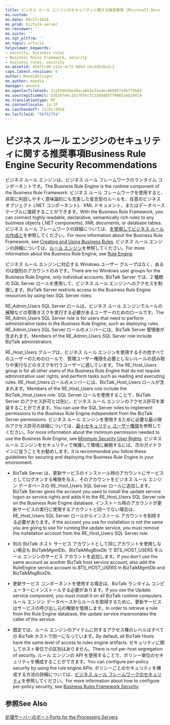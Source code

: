 ```yaml
---
title: ビジネス ルール エンジンのセキュリティに関する推奨事項 |Microsoft Docs
ms.custom: ''
ms.date: 09/27/2018
ms.prod: biztalk-server
ms.reviewer: ''
ms.suite: ''
ms.tgt_pltfrm: ''
ms.topic: article
helpviewer_keywords:
- security, business rules
- Business Rules Framework, security
- business rules, security
ms.assetid: d5df1cd0-112a-4c72-b95d-cbcd1bc6a2c3
caps.latest.revision: 8
author: MandiOhlinger
ms.author: mandia
manager: anneta
ms.openlocfilehash: 2ca5506d8ed9acab63e32a4ec86b057a4b775b63
ms.sourcegitcommit: 53b16fe6c1b1707ecf233dbd05f780653eb19419
ms.translationtype: MT
ms.contentlocale: ja-JP
ms.lasthandoff: 11/01/2018
ms.locfileid: "50752754"
---
```

# <a name="business-rule-engine-security-recommendations"></a><span data-ttu-id="c365b-102">ビジネス ルール エンジンのセキュリティに関する推奨事項</span><span class="sxs-lookup"><span data-stu-id="c365b-102">Business Rule Engine Security Recommendations</span></span>
<span data-ttu-id="c365b-103">ビジネス ルール エンジンは、ビジネス ルール フレームワークのランタイム コンポーネントです。</span><span class="sxs-lookup"><span data-stu-id="c365b-103">The Business Rule Engine is the runtime component of the Business Rule Framework.</span></span> <span data-ttu-id="c365b-104">ビジネス ルール フレームワークを使用すると、非常に判読しやすく意味論的にも充実した宣言型のルールを、任意のビジネス オブジェクト (.NET コンポーネント)、XML ドキュメント、またはデータベース テーブルに接続することができます。</span><span class="sxs-lookup"><span data-stu-id="c365b-104">With the Business Rule Framework, you can connect highly readable, declarative, semantically rich rules to any business objects (.NET components), XML documents, or database tables.</span></span> <span data-ttu-id="c365b-105">ビジネス ルール フレームワークの詳細については、[を使用してビジネス ルールの作成と](../core/creating-and-using-business-rules.md)を参照してください。</span><span class="sxs-lookup"><span data-stu-id="c365b-105">For more information about the Business Rule Framework, see [Creating and Using Business Rules](../core/creating-and-using-business-rules.md).</span></span> <span data-ttu-id="c365b-106">ビジネス ルール エンジンの詳細については、[ルール エンジン](../core/rule-engine.md)を参照してください。</span><span class="sxs-lookup"><span data-stu-id="c365b-106">For more information about the Business Rule Engine, see [Rule Engine](../core/rule-engine.md).</span></span>  
  
 <span data-ttu-id="c365b-107">ビジネス ルール エンジンに対応する Windows ユーザー グループはなく、あるのは個別のアカウントのみです。</span><span class="sxs-lookup"><span data-stu-id="c365b-107">There are no Windows user groups for the Business Rule Engine, only individual accounts.</span></span> <span data-ttu-id="c365b-108">BizTalk Server では、2 種類の SQL Server ロールを使用して、ビジネス ルール エンジンへのアクセスを制限します。</span><span class="sxs-lookup"><span data-stu-id="c365b-108">BizTalk Server restricts access to the Business Rule Engine resources by using two SQL Server roles:</span></span>  
  
 <span data-ttu-id="c365b-109">RE_Admin_Users SQL Server ロールは、ビジネス ルール エンジンでルールの展開などの管理タスクを実行する必要があるユーザーのためのロールです。</span><span class="sxs-lookup"><span data-stu-id="c365b-109">The RE_Admin_Users SQL Server role is for users that need to perform administrative tasks in the Business Rule Engine, such as deploying rules.</span></span> <span data-ttu-id="c365b-110">RE_Admin_Users SQL Server ロールのメンバーには、BizTalk Server 管理者が含まれます。</span><span class="sxs-lookup"><span data-stu-id="c365b-110">Members of the RE_Admin_Users SQL Server role include BizTalk administrators.</span></span>  
  
 <span data-ttu-id="c365b-111">RE_Host_Users グループは、ビジネス ルール エンジンを使用するその他すべてのユーザーのためのロールで、管理ユーザー権限を必要としないルールの読み取りや実行などのタスクを行うユーザーに適しています。</span><span class="sxs-lookup"><span data-stu-id="c365b-111">The RE_Host_Users group is for all other users of the Business Rule Engine that do not require administrative user rights, and perform tasks such as reading and executing rules.</span></span> <span data-ttu-id="c365b-112">RE_Host_Users ロールのメンバーには、BizTalk_Host_Users ロールが含まれます。</span><span class="sxs-lookup"><span data-stu-id="c365b-112">Members of the RE_Host_Users role include the BizTalk_Host_Users role.</span></span> <span data-ttu-id="c365b-113">SQL Server ロールを使用することで、BizTalk Server のアクセス許可とは別に、ビジネス ルール エンジンのアクセス許可を実装することができます。</span><span class="sxs-lookup"><span data-stu-id="c365b-113">You can use the SQL Server roles to implement permissions to the Business Rule Engine independent from the BizTalk Server permissions.</span></span> <span data-ttu-id="c365b-114">ビジネス ルール エンジンを使用するために必要な最小限のアクセス許可の詳細については、[最小セキュリティ ユーザー権限](../core/minimum-security-user-rights.md)を参照してください。</span><span class="sxs-lookup"><span data-stu-id="c365b-114">For more information about the minimum permission needed to use the Business Rule Engine, see [Minimum Security User Rights](../core/minimum-security-user-rights.md).</span></span> <span data-ttu-id="c365b-115">ビジネス ルール エンジンをセキュリティで保護して環境に展開するには、次のガイドラインに従うことをお勧めします。</span><span class="sxs-lookup"><span data-stu-id="c365b-115">It is recommended you follow these guidelines for securing and deploying the Business Rule Engine in your environment.</span></span>  
  
-   <span data-ttu-id="c365b-116">BizTalk Server は、更新サービスのインストール時のアカウントにサービスとしてログオンする権限を与え、そのアカウントをビジネス ルール エンジン データベースの RE_Host_Users SQL Server ロールに追加します。</span><span class="sxs-lookup"><span data-stu-id="c365b-116">BizTalk Server gives the account you used to install the update service logon as service rights and adds it to the RE_Host_Users SQL Server role on the Business Rule Engine database.</span></span> <span data-ttu-id="c365b-117">インストール時のアカウントが更新サービスの実行に使用するアカウントと同一でない場合は、RE_Host_Users SQL Server ロールからインストール アカウントを削除する必要があります。</span><span class="sxs-lookup"><span data-stu-id="c365b-117">If the account you use for installation is not the same you are going to use for running the update service, you must remove the installation account from the RE_Host_Users SQL Server role.</span></span>  

-   <span data-ttu-id="c365b-118">別の BizTalk ホスト サービス アカウントとして同じアカウントを使用しない場合も BizTalkMgmtDb、BizTalkMsgBoxDb で BTS_HOST_USERS をルール エンジンのサービス アカウントを追加します。</span><span class="sxs-lookup"><span data-stu-id="c365b-118">If you don't use the same account as another BizTalk host service account, also add the RuleEngine service account to BTS_HOST_USERS in BizTalkMgmtDb and BizTalkMsgBoxDb.</span></span>

-   <span data-ttu-id="c365b-119">更新サービス コンポーネントを使用する場合は、BizTalk ランタイム コンピューターにインストールする必要があります。</span><span class="sxs-lookup"><span data-stu-id="c365b-119">If you use the Update service component, you must install it on all BizTalk runtime computers.</span></span> <span data-ttu-id="c365b-120">ルール エンジン データベースからルールを取得するために、更新サービスはサービスの呼び出し元の権限を借用します。</span><span class="sxs-lookup"><span data-stu-id="c365b-120">In order to retrieve a rule from the Rule Engine database, the update service impersonates the caller of the service.</span></span>  
  
-   <span data-ttu-id="c365b-121">既定では、ルール エンジンのアイテムに対するアクセス権のレベルはすべての BizTalk ホストで同一になっています。</span><span class="sxs-lookup"><span data-stu-id="c365b-121">By default, all BizTalk Hosts have the same level of access to rules engine artifacts.</span></span> <span data-ttu-id="c365b-122">セキュリティに関してホスト単位での区別はありません。</span><span class="sxs-lookup"><span data-stu-id="c365b-122">There is not per-host segregation of security.</span></span> <span data-ttu-id="c365b-123">ルール エンジンの API を使用することで、ポリシー単位のセキュリティを構成することができます。</span><span class="sxs-lookup"><span data-stu-id="c365b-123">You can configure per-policy security by using the rule engine APIs.</span></span> <span data-ttu-id="c365b-124">ポリシーごとのセキュリティを構成する方法の詳細については、[ビジネス ルール フレームワークのセキュリティ](../core/business-rules-framework-security.md)を参照してください。</span><span class="sxs-lookup"><span data-stu-id="c365b-124">For more information about how to configure per-policy security, see [Business Rules Framework Security](../core/business-rules-framework-security.md).</span></span>  
  
## <a name="see-also"></a><span data-ttu-id="c365b-125">参照</span><span class="sxs-lookup"><span data-stu-id="c365b-125">See Also</span></span>  
 [<span data-ttu-id="c365b-126">処理サーバーのポート</span><span class="sxs-lookup"><span data-stu-id="c365b-126">Ports for the Processing Servers</span></span>](../core/ports-for-the-processing-servers.md)
